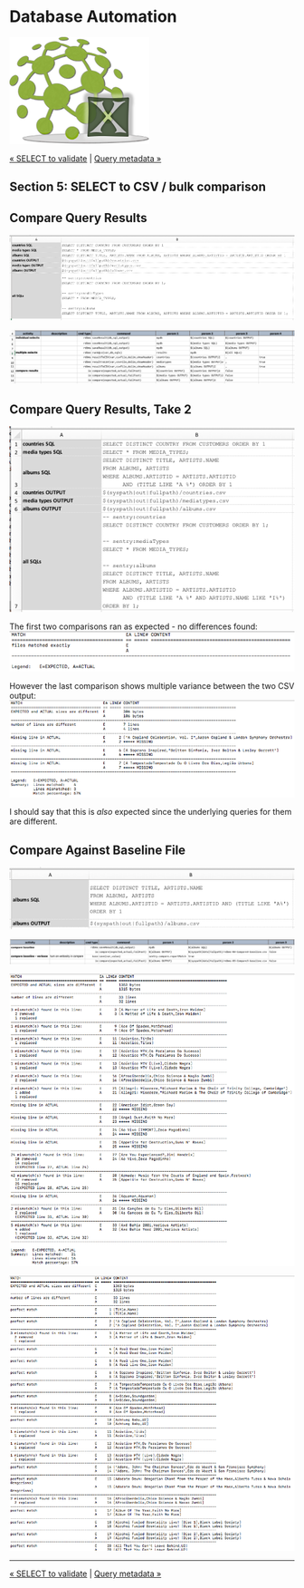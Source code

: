 # Database Automation

![logo](image/logo-x.png)


<div class="site-links site-links-header">
<a class="link-previous" href="Database-Automation-selectvalidate.html">&laquo; SELECT to validate</a> | 
<a class="link-next" href="Database-Automation-metadata.html">Query metadata &raquo;</a>
</div>

## Section 5: SELECT to CSV / bulk comparison


## Compare Query Results

![Compare1 data](image/rdbms-03-Compare1.data.png)


![Compare1 script](image/rdbms-03-Compare1.script.png)

## Compare Query Results, Take 2

![Compare2 data](image/rdbms-03-Compare2.data.png)

The first two comparisons ran as expected - no differences found:<br/>
![Compare2 nodif](image/rdbms-03-Compare2.nodiff.png)

However the last comparison shows multiple variance between the two CSV output:<br/>
![Compare2 nodif](image/rdbms-03-Compare2.diff.png)

I should say that this is _also_ expected since the underlying queries for them are different.

## Compare Against Baseline File

![Compare3 data](image/rdbms-03-Compare3.data.png)

![Compare3 script](image/rdbms-03-Compare3.script.png)

![Compare3 compare](image/rdbms-03-Compare3.diff.png)

![Compare3 compare with match](image/rdbms-03-Compare3.diff_and_match.png)



***

<div class="site-links site-links-footer">
<a class="link-previous" href="Database-Automation-selectvalidate.html">&laquo; SELECT to validate</a> | 
<a class="link-next" href="Database-Automation-metadata.html">Query metadata &raquo;</a>
</div>
